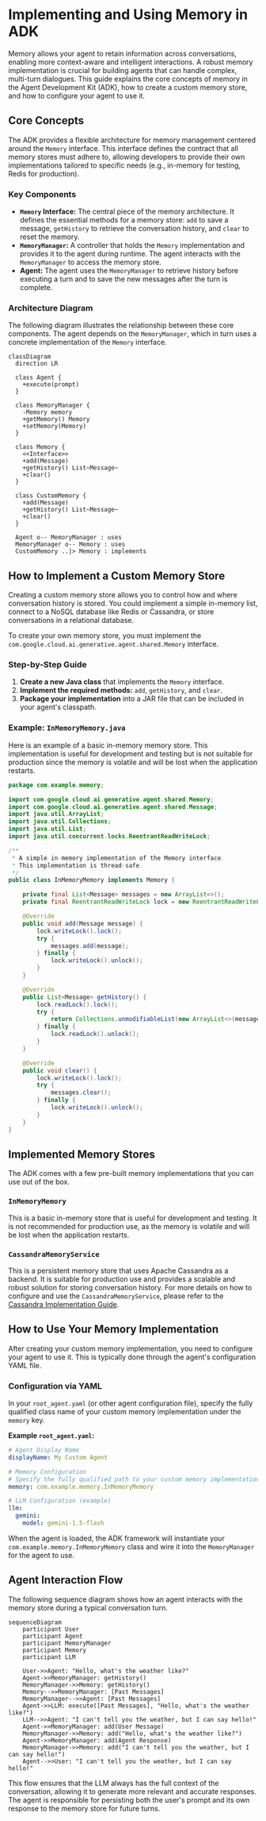 # Implementing and Using Memory in ADK

Memory allows your agent to retain information across conversations, enabling more context-aware and intelligent interactions. A robust memory implementation is crucial for building agents that can handle complex, multi-turn dialogues. This guide explains the core concepts of memory in the Agent Development Kit (ADK), how to create a custom memory store, and how to configure your agent to use it.

## Core Concepts

The ADK provides a flexible architecture for memory management centered around the `Memory` interface. This interface defines the contract that all memory stores must adhere to, allowing developers to provide their own implementations tailored to specific needs (e.g., in-memory for testing, Redis for production).

### Key Components

*   **`Memory` Interface:** The central piece of the memory architecture. It defines the essential methods for a memory store: `add` to save a message, `getHistory` to retrieve the conversation history, and `clear` to reset the memory.
*   **`MemoryManager`:** A controller that holds the `Memory` implementation and provides it to the agent during runtime. The agent interacts with the `MemoryManager` to access the memory store.
*   **Agent:** The agent uses the `MemoryManager` to retrieve history before executing a turn and to save the new messages after the turn is complete.

### Architecture Diagram

The following diagram illustrates the relationship between these core components. The agent depends on the `MemoryManager`, which in turn uses a concrete implementation of the `Memory` interface.

```mermaid
classDiagram
  direction LR

  class Agent {
    +execute(prompt)
  }

  class MemoryManager {
    -Memory memory
    +getMemory() Memory
    +setMemory(Memory)
  }

  class Memory {
    <<Interface>>
    +add(Message)
    +getHistory() List~Message~
    +clear()
  }

  class CustomMemory {
    +add(Message)
    +getHistory() List~Message~
    +clear()
  }

  Agent o-- MemoryManager : uses
  MemoryManager o-- Memory : uses
  CustomMemory ..|> Memory : implements
```

## How to Implement a Custom Memory Store

Creating a custom memory store allows you to control how and where conversation history is stored. You could implement a simple in-memory list, connect to a NoSQL database like Redis or Cassandra, or store conversations in a relational database.

To create your own memory store, you must implement the `com.google.cloud.ai.generative.agent.shared.Memory` interface.

### Step-by-Step Guide

1.  **Create a new Java class** that implements the `Memory` interface.
2.  **Implement the required methods:** `add`, `getHistory`, and `clear`.
3.  **Package your implementation** into a JAR file that can be included in your agent's classpath.

### Example: `InMemoryMemory.java`

Here is an example of a basic in-memory memory store. This implementation is useful for development and testing but is not suitable for production since the memory is volatile and will be lost when the application restarts.

```java
package com.example.memory;

import com.google.cloud.ai.generative.agent.shared.Memory;
import com.google.cloud.ai.generative.agent.shared.Message;
import java.util.ArrayList;
import java.util.Collections;
import java.util.List;
import java.util.concurrent.locks.ReentrantReadWriteLock;

/**
 * A simple in-memory implementation of the Memory interface.
 * This implementation is thread-safe.
 */
public class InMemoryMemory implements Memory {

    private final List<Message> messages = new ArrayList<>();
    private final ReentrantReadWriteLock lock = new ReentrantReadWriteLock();

    @Override
    public void add(Message message) {
        lock.writeLock().lock();
        try {
            messages.add(message);
        } finally {
            lock.writeLock().unlock();
        }
    }

    @Override
    public List<Message> getHistory() {
        lock.readLock().lock();
        try {
            return Collections.unmodifiableList(new ArrayList<>(messages));
        } finally {
            lock.readLock().unlock();
        }
    }

    @Override
    public void clear() {
        lock.writeLock().lock();
        try {
            messages.clear();
        } finally {
            lock.writeLock().unlock();
        }
    }
}
```

## Implemented Memory Stores

The ADK comes with a few pre-built memory implementations that you can use out of the box.

### `InMemoryMemory`

This is a basic in-memory store that is useful for development and testing. It is not recommended for production use, as the memory is volatile and will be lost when the application restarts.

### `CassandraMemoryService`

This is a persistent memory store that uses Apache Cassandra as a backend. It is suitable for production use and provides a scalable and robust solution for storing conversation history. For more details on how to configure and use the `CassandraMemoryService`, please refer to the [Cassandra Implementation Guide](./CASSANDRA_IMPLEMENTATION.md).

## How to Use Your Memory Implementation

After creating your custom memory implementation, you need to configure your agent to use it. This is typically done through the agent's configuration YAML file.

### Configuration via YAML

In your `root_agent.yaml` (or other agent configuration file), specify the fully qualified class name of your custom memory implementation under the `memory` key.

**Example `root_agent.yaml`:**

```yaml
# Agent Display Name
displayName: My Custom Agent

# Memory Configuration
# Specify the fully qualified path to your custom memory implementation.
memory: com.example.memory.InMemoryMemory

# LLM Configuration (example)
llm:
  gemini:
    model: gemini-1.5-flash
```

When the agent is loaded, the ADK framework will instantiate your `com.example.memory.InMemoryMemory` class and wire it into the `MemoryManager` for the agent to use.

## Agent Interaction Flow

The following sequence diagram shows how an agent interacts with the memory store during a typical conversation turn.

```mermaid
sequenceDiagram
    participant User
    participant Agent
    participant MemoryManager
    participant Memory
    participant LLM

    User->>Agent: "Hello, what's the weather like?"
    Agent->>MemoryManager: getHistory()
    MemoryManager->>Memory: getHistory()
    Memory-->>MemoryManager: [Past Messages]
    MemoryManager-->>Agent: [Past Messages]
    Agent->>LLM: execute([Past Messages], "Hello, what's the weather like?")
    LLM-->>Agent: "I can't tell you the weather, but I can say hello!"
    Agent->>MemoryManager: add(User Message)
    MemoryManager->>Memory: add("Hello, what's the weather like?")
    Agent->>MemoryManager: add(Agent Response)
    MemoryManager->>Memory: add("I can't tell you the weather, but I can say hello!")
    Agent-->>User: "I can't tell you the weather, but I can say hello!"
```

This flow ensures that the LLM always has the full context of the conversation, allowing it to generate more relevant and accurate responses. The agent is responsible for persisting both the user's prompt and its own response to the memory store for future turns.
